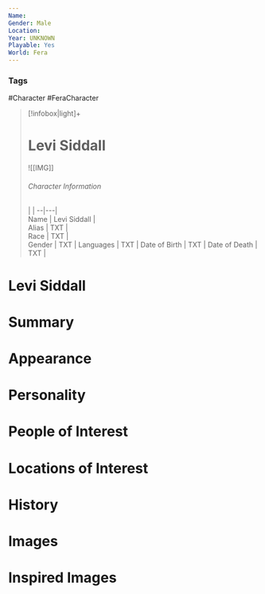 ```yaml
---
Name: 
Gender: Male
Location: 
Year: UNKNOWN
Playable: Yes
World: Fera
---
```


### Tags
#Character #FeraCharacter 

> [!infobox|light]+  
> # Levi Siddall  
> ![[IMG]]  
> ###### Character Information
>  |   |
> --|---|  
> Name | Levi Siddall |  
> Alias | TXT |  
> Race | TXT |  
> Gender | TXT |
> Languages | TXT |
> Date of Birth | TXT |
> Date of Death | TXT |

# Levi Siddall

# Summary

# Appearance

# Personality

# People of Interest

# Locations of Interest

# History

# Images

# Inspired Images
